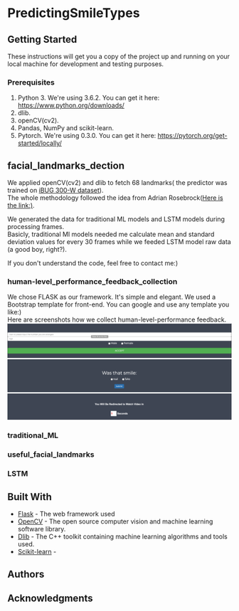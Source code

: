 # PredictingSmileTypes

## Getting Started
These instructions will get you a copy of the project up and running on your local machine for development and testing purposes.<br>
### Prerequisites
1. Python 3.  We're using 3.6.2.
You can get it here: https://www.python.org/downloads/<br>
2. dlib.<br>
3. openCV(cv2).<br>
4. Pandas, NumPy and scikit-learn.
5. Pytorch. We're using 0.3.0.
You can get it here: https://pytorch.org/get-started/locally/<br>
## facial_landmarks_dection
We applied openCV(cv2) and dlib to fetch 68 landmarks( the predictor was trained on [iBUG 300-W dataset](https://ibug.doc.ic.ac.uk/resources/facial-point-annotations/)).<br>
The whole methodology followed the idea from Adrian Rosebrock([Here is the link:)](https://www.pyimagesearch.com/2017/04/03/facial-landmarks-dlib-opencv-python/).<br>

We generated the data for traditional ML models and LSTM models during processing frames.<br> Basicly, traditional Ml models needed me calculate mean and standard deviation values for every 30 frames while we feeded LSTM model raw data (a good boy, right?).<br>

If you don't understand the code, feel free to contact me:)

### human-level_performance_feedback_collection
We chose FLASK as our framework. It's simple and elegant. We used a Bootstrap template for front-end. You can google and use any template you like:)<br>
Here are screenshots how we collect human-level-performance feedback.
![login page](https://github.com/lwang89/PredictingSmileTypes/blob/master/human-level_performance_feedback_collection/images/1.png)
![submit result](https://github.com/lwang89/PredictingSmileTypes/blob/master/human-level_performance_feedback_collection/images/2.png)
![rest page](https://github.com/lwang89/PredictingSmileTypes/blob/master/human-level_performance_feedback_collection/images/3.png)
### traditional_ML


### useful_facial_landmarks


### LSTM

## Built With
* [Flask](https://palletsprojects.com/p/flask/) - The web framework used
* [OpenCV](https://opencv.org) - The open source computer vision and machine learning software library.
* [Dlib](http://dlib.net/) - The C++ toolkit containing machine learning algorithms and tools used.
* [Scikit-learn](https://scikit-learn.org/stable/) - 
## Authors

## Acknowledgments
